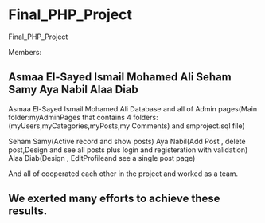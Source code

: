 # Final_PHP_Project
Final_PHP_Project


Members:

Asmaa El-Sayed Ismail Mohamed Ali
Seham Samy
Aya Nabil
Alaa Diab
---------------------
Asmaa El-Sayed Ismail Mohamed Ali
Database and all of Admin pages(Main folder:myAdminPages that contains 4 folders:
(myUsers,myCategories,myPosts,my Comments) and smproject.sql file)

Seham Samy(Active record and show posts)
Aya Nabil(Add Post , delete post,Design and see all posts plus login and registeration with validation)
Alaa Diab(Design , EditProfileand see a single post page)

And all of cooperated each other in the project and worked as a team.

We exerted many efforts to achieve these results.
---------------------
